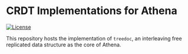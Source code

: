 # CRDT Implementations for Athena

[![License](https://img.shields.io/badge/License-Apache%202.0-blue.svg)](https://github.com/athena-crdt/crdt-go/blob/main/LICENSE)

This repository hosts the implementation of `treedoc`, an interleaving free replicated data structure as the core of Athena.
